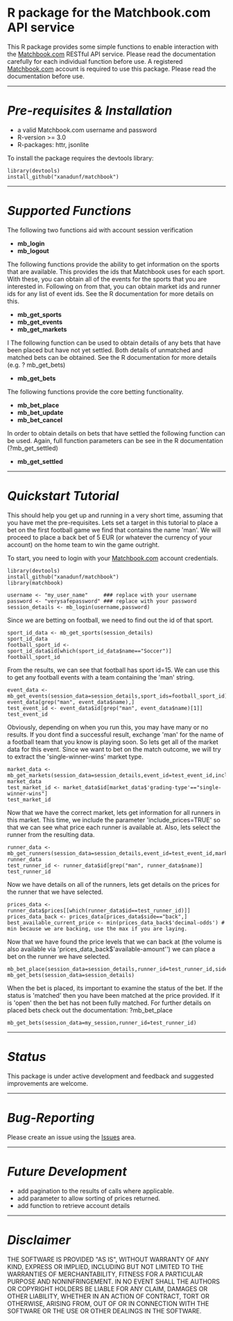 # R package for the Matchbook.com API service #

This R package provides some simple functions to enable interaction with the [Matchbook.com](http://www.matchbook.com) RESTful API service. Please read the documentation carefully for each individual function before use.  A registered [Matchbook.com](http://www.matchbook.com) account is required to use this package. Please read the documentation before use.

* * *
# *Pre-requisites & Installation* 

* a valid Matchbook.com username and password
* R-version >= 3.0
* R-packages: httr, jsonlite

To install the package requires the devtools library:
``` 
library(devtools)
install_github("xanadunf/matchbook")
``` 
* * *
# *Supported Functions*

The following two functions aid with account session verification

* **mb_login**
* **mb_logout**

The following functions provide the ability to get information on the sports that are available. This provides the ids that Matchbook uses for each sport. With these, you can obtain all of the events for the sports that you are interested in. Following on from that, you can obtain market ids and runner ids for any list of event ids. See the R documentation for more details on this.

* **mb_get_sports**
* **mb_get_events**
* **mb_get_markets**

I
The following function can be used to obtain details of any bets that have been placed but have not yet settled. Both details of unmatched and matched bets can be obtained. See the R documentation for more details (e.g. ? mb_get_bets)

* **mb_get_bets**

The following functions provide the core betting functionality.

* **mb_bet_place**
* **mb_bet_update**
* **mb_bet_cancel**

In order to obtain details on bets that have settled the following function can be used. Again, full function parameters can be see in the R documentation (?mb_get_settled)

* **mb_get_settled**

* * *
# *Quickstart Tutorial*
This should help you get up and running in a very short time, assuming that you have met the pre-requisites.
Lets set a target in this tutorial to place a bet on the first football game we find that contains the name 'man'. We will proceed to place a back bet of 5 EUR (or whatever the currency of your account) on the home team to win the game outright.

To start, you need to login with your [Matchbook.com](http://www.matchbook.com) account credentials.
``` 
library(devtools)
install_github("xanadunf/matchbook")
library(matchbook)

username <- "my_user_name"     ### replace with your username
password <- "verysafepassword" ### replace with your password
session_details <- mb_login(username,password)
```
 Since we are betting on football, we need to find out the id of that sport.

```
sport_id_data <- mb_get_sports(session_details)
sport_id_data
football_sport_id <- sport_id_data$id[which(sport_id_data$name=="Soccer")]
football_sport_id
```

From the results, we can see that football has sport id=15. We can use this to get any football events with a team containing the 'man' string.

```
event_data <- mb_get_events(session_data=session_details,sport_ids=football_sport_id)
event_data[grep("man", event_data$name),]
test_event_id <- event_data$id[grep("man", event_data$name)[1]]
test_event_id

```
Obviously, depending on when you run this, you may have many or no results. If you dont find a successful result, exchange 'man' for the name of a football team that you know is playing soon. 
So lets get all of the market data for this event. Since we want to bet on the match outcome, we will try to extract the 'single-winner-wins' market type.
```
market_data <- mb_get_markets(session_data=session_details,event_id=test_event_id,include_runners=TRUE)
market_data
test_market_id <- market_data$id[market_data$'grading-type'=="single-winner-wins"]
test_market_id
```
Now that we have the correct market, lets get information for all runners in this market. This time, we include the parameter 'include_prices=TRUE' so that we can see what price each runner is available at. Also, lets select the runner from the resulting data.
```
runner_data <- mb_get_runners(session_data=session_details,event_id=test_event_id,market_id=test_market_id,include_prices=TRUE)
runner_data
test_runner_id <- runner_data$id[grep("man", runner_data$name)]
test_runner_id
```
Now we have details on all of the runners, lets get details on the prices for the runner that we have selected.
```
prices_data <- runner_data$prices[[which(runner_data$id==test_runner_id)]]
prices_data_back <- prices_data[prices_data$side=="back",]
best_available_current_price <- min(prices_data_back$'decimal-odds') # min because we are backing, use the max if you are laying. 
```
Now that we have found the price levels that we can back at (the volume is also available via 'prices_data_back$'available-amount'') we can place a bet on the runner we have selected. 
```
mb_bet_place(session_data=session_details,runner_id=test_runner_id,side='back',stake=2,odds=1.1)
mb_get_bets(session_data=session_details)
```
When the bet is placed, its important to examine the status of the bet. If the status is 'matched' then you have been matched at the price provided. If it is 'open' then the bet has not been fully matched. For further details on placed bets check out the documentation: ?mb_bet_place
```
mb_get_bets(session_data=my_session,runner_id=test_runner_id)
```

* * *
# *Status*
This package is under active development and feedback and suggested improvements are welcome.
* * *
# *Bug-Reporting*
Please create an issue using the [Issues](https://github.com/xanadunf/matchbook/issues) area.

* * *
# *Future Development*
* add pagination to the results of calls where applicable.
* add parameter to allow sorting of prices returned.
* add function to retrieve account details

* * *
# *Disclaimer*
THE SOFTWARE IS PROVIDED "AS IS", WITHOUT WARRANTY OF ANY KIND, EXPRESS OR IMPLIED, INCLUDING BUT NOT LIMITED TO THE WARRANTIES OF MERCHANTABILITY, FITNESS FOR A PARTICULAR PURPOSE AND NONINFRINGEMENT. IN NO EVENT SHALL THE AUTHORS OR COPYRIGHT HOLDERS BE LIABLE FOR ANY CLAIM, DAMAGES OR OTHER LIABILITY, WHETHER IN AN ACTION OF CONTRACT, TORT OR OTHERWISE, ARISING FROM, OUT OF OR IN CONNECTION WITH THE SOFTWARE OR THE USE OR OTHER DEALINGS IN THE SOFTWARE.
